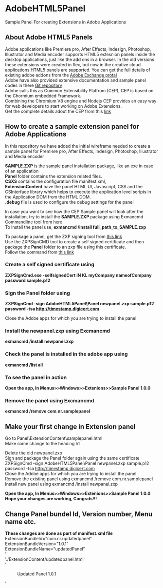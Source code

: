 # AdobeHTML5Panel
Sample Panel For creating Extensions in Adobe Applications

## About Adobe HTML5 Panels
Adobe applications like Premiere pro, After Effects, Indesign, Photoshop, Illustrator and Media encoder supports HTML5 extesnion panels inside the desktop applications,
just like the add ons in a browser. In the old versions these extensions were created in flex, but now in the creative cloud applications HTML5 panels are supported.
You can get the full details of existing adobe addons from the [Adobe Exchange protal](https://exchange.adobe.com/creativecloud)\
Adobe have also provided extensive documentation and sample panel codes in there [Git repository](https://github.com/Adobe-CEP)\
Adobe calls this as Common Extensibility Platfrom (CEP), CEP is based on the Chormium embedded Framework.\
Combining the Chromium V8 engine and Nodejs CEP provides an easy way for web developers to start working on Adobe Extensions.\
Get the complete details adout the CEP from this [link](https://github.com/Adobe-CEP/CEP-Resources/blob/master/CEP_10.x/Documentation/CEP%2010.0%20HTML%20Extension%20Cookbook.md)

## How to create a sample extension panel for Adobe Applications
In this repository we have added the initial wireframe needed to create a sample panel for
Premiere pro, After Effects, Indesign, Photoshop, Illustrator and Media encoder

**SAMPLE.ZXP** is the sample panel installation package, like an exe in case of an application\
**Panel** folder contains the extension related files.\
**CSXS** contains the configuration file manifest.xml,\
**ExtensionContent** have the panel HTML UI, Javascript, CSS and the CSInterface library which helps to execute the application level scripts in the Application DOM from the HTML DOM.\
**.debug** file is used to configure the debug settings for the panel

In case you want to see how the CEP Sample panel will look after the installation, try to install the **SAMPLE.ZXP** package using Exmancmd Commandline tool from [here](https://partners.adobe.com/exchangeprogram/creativecloud/support/exman-com-line-tool.html)\
To install the panel use, **exmancmd /install full_path_to_SAMPLE.zxp**

To package a panel, get the ZXP signing tool from [this link](https://github.com/Adobe-CEP/CEP-Resources/tree/master/ZXPSignCMD/4.1.103/win64)\
Use the ZXPSignCMD tool to create a self signed certificate and then package the **Panel** folder to an zxp file using this certificate.\
Follow the command from [this link](https://wwwimages2.adobe.com/content/dam/acom/en/devnet/creativesuite/pdfs/SigningTechNote_CC.pdf)

### Create a self signed certificate using
**ZXPSignCmd.exe -selfsignedCert IN KL myCompany nameofCompany password sample.p12**

### Sign the Panel folder using
**ZXPSignCmd -sign AdobeHTML5Panel\Panel newpanel.zxp sample.p12 password -tsa http://timestamp.digicert.com**

Close the Adobe apps for which you are trying to install the panel
### Install the newpanel.zxp using Excmancmd
**exmancmd /install newpanel.zxp**

### Check the panel is installed in the adobe app using
**exmancmd /list all**

### To see the panel in action
**Open the app, In Menus>>Windows>>Extenions>>Sample Panel 1.0.0**

### Remove the panel using Excmancmd
**exmancmd /remove com.nr.samplepanel**

## Make your first change in Extension panel
Go to Panel\ExtensionContent\samplepanel.html\
Make some change to the heading h1

Delete the old newpanel.zxp\
Sign and package the Panel folder again using the same certificate\
ZXPSignCmd -sign AdobeHTML5Panel\Panel newpanel.zxp sample.p12 password -tsa http://timestamp.digicert.com \
Close the Adobe apps for which you are trying to install the panel\
Remove the existing panel using exmancmd /remove com.nr.samplepanel\
Install new panel using exmancmd /install newpanel.zxp

**Open the app, In Menus>>Windows>>Extenions>>Sample Panel 1.0.0**\
**Hope your changes are working, Congrats!!!**

## Change Panel bundel Id, Version number, Menu name etc.
**These changes are done as part of manifest.xml file**\
ExtensionBundleId="com.nr.updatedpanel"\
ExtensionBundleVersion="1.0.1" \
ExtensionBundleName="updatedPanel" \
'<Extension Id="com.nr.updatedpanel" Version="1.0.1" />' \
'<MainPath>./ExtensionContent/updatedpanel.html</MainPath>' \
'<Menu>Updated Panel 1.0.1</Menu>'
